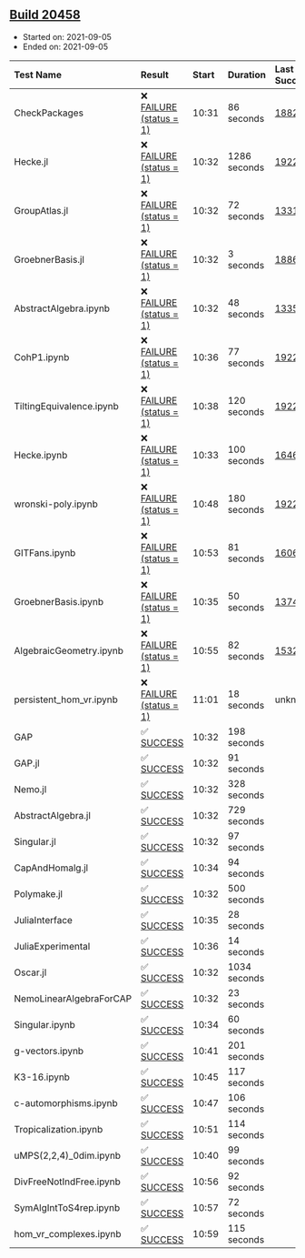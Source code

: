 ## [Build 20458](https://oscarci.mathematik.uni-kl.de/job/oscar/20458/)

* Started on: 2021-09-05
* Ended on: 2021-09-05

| Test Name    | Result | Start | Duration | Last Success | First Failure |
|:-------------|:-------|:------|:---------|:-------------|:--------------|
| CheckPackages | ❌ [FAILURE (status = 1)](https://oscarci.mathematik.uni-kl.de/job/oscar/20458/artifact/logs/build-20458/CheckPackages.log) | 10:31 | 86 seconds | [18822](https://oscarci.mathematik.uni-kl.de/job/oscar/18822/) | [18823](https://oscarci.mathematik.uni-kl.de/job/oscar/18823/) |
| Hecke.jl | ❌ [FAILURE (status = 1)](https://oscarci.mathematik.uni-kl.de/job/oscar/20458/artifact/logs/build-20458/Hecke.jl.log) | 10:32 | 1286 seconds | [19222](https://oscarci.mathematik.uni-kl.de/job/oscar/19222/) | [20152](https://oscarci.mathematik.uni-kl.de/job/oscar/20152/) |
| GroupAtlas.jl | ❌ [FAILURE (status = 1)](https://oscarci.mathematik.uni-kl.de/job/oscar/20458/artifact/logs/build-20458/GroupAtlas.jl.log) | 10:32 | 72 seconds | [13311](https://oscarci.mathematik.uni-kl.de/job/oscar/13311/) | [13312](https://oscarci.mathematik.uni-kl.de/job/oscar/13312/) |
| GroebnerBasis.jl | ❌ [FAILURE (status = 1)](https://oscarci.mathematik.uni-kl.de/job/oscar/20458/artifact/logs/build-20458/GroebnerBasis.jl.log) | 10:32 | 3 seconds | [18864](https://oscarci.mathematik.uni-kl.de/job/oscar/18864/) | [18865](https://oscarci.mathematik.uni-kl.de/job/oscar/18865/) |
| AbstractAlgebra.ipynb | ❌ [FAILURE (status = 1)](https://oscarci.mathematik.uni-kl.de/job/oscar/20458/artifact/logs/build-20458/AbstractAlgebra.ipynb.log) | 10:32 | 48 seconds | [13355](https://oscarci.mathematik.uni-kl.de/job/oscar/13355/) | [13356](https://oscarci.mathematik.uni-kl.de/job/oscar/13356/) |
| CohP1.ipynb | ❌ [FAILURE (status = 1)](https://oscarci.mathematik.uni-kl.de/job/oscar/20458/artifact/logs/build-20458/CohP1.ipynb.log) | 10:36 | 77 seconds | [19222](https://oscarci.mathematik.uni-kl.de/job/oscar/19222/) | [20152](https://oscarci.mathematik.uni-kl.de/job/oscar/20152/) |
| TiltingEquivalence.ipynb | ❌ [FAILURE (status = 1)](https://oscarci.mathematik.uni-kl.de/job/oscar/20458/artifact/logs/build-20458/TiltingEquivalence.ipynb.log) | 10:38 | 120 seconds | [19222](https://oscarci.mathematik.uni-kl.de/job/oscar/19222/) | [20152](https://oscarci.mathematik.uni-kl.de/job/oscar/20152/) |
| Hecke.ipynb | ❌ [FAILURE (status = 1)](https://oscarci.mathematik.uni-kl.de/job/oscar/20458/artifact/logs/build-20458/Hecke.ipynb.log) | 10:33 | 100 seconds | [16463](https://oscarci.mathematik.uni-kl.de/job/oscar/16463/) | [16464](https://oscarci.mathematik.uni-kl.de/job/oscar/16464/) |
| wronski-poly.ipynb | ❌ [FAILURE (status = 1)](https://oscarci.mathematik.uni-kl.de/job/oscar/20458/artifact/logs/build-20458/wronski-poly.ipynb.log) | 10:48 | 180 seconds | [19222](https://oscarci.mathematik.uni-kl.de/job/oscar/19222/) | [20152](https://oscarci.mathematik.uni-kl.de/job/oscar/20152/) |
| GITFans.ipynb | ❌ [FAILURE (status = 1)](https://oscarci.mathematik.uni-kl.de/job/oscar/20458/artifact/logs/build-20458/GITFans.ipynb.log) | 10:53 | 81 seconds | [16068](https://oscarci.mathematik.uni-kl.de/job/oscar/16068/) | [16069](https://oscarci.mathematik.uni-kl.de/job/oscar/16069/) |
| GroebnerBasis.ipynb | ❌ [FAILURE (status = 1)](https://oscarci.mathematik.uni-kl.de/job/oscar/20458/artifact/logs/build-20458/GroebnerBasis.ipynb.log) | 10:35 | 50 seconds | [13748](https://oscarci.mathematik.uni-kl.de/job/oscar/13748/) | [13749](https://oscarci.mathematik.uni-kl.de/job/oscar/13749/) |
| AlgebraicGeometry.ipynb | ❌ [FAILURE (status = 1)](https://oscarci.mathematik.uni-kl.de/job/oscar/20458/artifact/logs/build-20458/AlgebraicGeometry.ipynb.log) | 10:55 | 82 seconds | [15322](https://oscarci.mathematik.uni-kl.de/job/oscar/15322/) | [15323](https://oscarci.mathematik.uni-kl.de/job/oscar/15323/) |
| persistent_hom_vr.ipynb | ❌ [FAILURE (status = 1)](https://oscarci.mathematik.uni-kl.de/job/oscar/20458/artifact/logs/build-20458/persistent_hom_vr.ipynb.log) | 11:01 | 18 seconds | unknown | unknown |
| GAP | ✅ [SUCCESS](https://oscarci.mathematik.uni-kl.de/job/oscar/20458/artifact/logs/build-20458/GAP.log) | 10:32 | 198 seconds |  |  |
| GAP.jl | ✅ [SUCCESS](https://oscarci.mathematik.uni-kl.de/job/oscar/20458/artifact/logs/build-20458/GAP.jl.log) | 10:32 | 91 seconds |  |  |
| Nemo.jl | ✅ [SUCCESS](https://oscarci.mathematik.uni-kl.de/job/oscar/20458/artifact/logs/build-20458/Nemo.jl.log) | 10:32 | 328 seconds |  |  |
| AbstractAlgebra.jl | ✅ [SUCCESS](https://oscarci.mathematik.uni-kl.de/job/oscar/20458/artifact/logs/build-20458/AbstractAlgebra.jl.log) | 10:32 | 729 seconds |  |  |
| Singular.jl | ✅ [SUCCESS](https://oscarci.mathematik.uni-kl.de/job/oscar/20458/artifact/logs/build-20458/Singular.jl.log) | 10:32 | 97 seconds |  |  |
| CapAndHomalg.jl | ✅ [SUCCESS](https://oscarci.mathematik.uni-kl.de/job/oscar/20458/artifact/logs/build-20458/CapAndHomalg.jl.log) | 10:34 | 94 seconds |  |  |
| Polymake.jl | ✅ [SUCCESS](https://oscarci.mathematik.uni-kl.de/job/oscar/20458/artifact/logs/build-20458/Polymake.jl.log) | 10:32 | 500 seconds |  |  |
| JuliaInterface | ✅ [SUCCESS](https://oscarci.mathematik.uni-kl.de/job/oscar/20458/artifact/logs/build-20458/JuliaInterface.log) | 10:35 | 28 seconds |  |  |
| JuliaExperimental | ✅ [SUCCESS](https://oscarci.mathematik.uni-kl.de/job/oscar/20458/artifact/logs/build-20458/JuliaExperimental.log) | 10:36 | 14 seconds |  |  |
| Oscar.jl | ✅ [SUCCESS](https://oscarci.mathematik.uni-kl.de/job/oscar/20458/artifact/logs/build-20458/Oscar.jl.log) | 10:32 | 1034 seconds |  |  |
| NemoLinearAlgebraForCAP | ✅ [SUCCESS](https://oscarci.mathematik.uni-kl.de/job/oscar/20458/artifact/logs/build-20458/NemoLinearAlgebraForCAP.log) | 10:32 | 23 seconds |  |  |
| Singular.ipynb | ✅ [SUCCESS](https://oscarci.mathematik.uni-kl.de/job/oscar/20458/artifact/logs/build-20458/Singular.ipynb.log) | 10:34 | 60 seconds |  |  |
| g-vectors.ipynb | ✅ [SUCCESS](https://oscarci.mathematik.uni-kl.de/job/oscar/20458/artifact/logs/build-20458/g-vectors.ipynb.log) | 10:41 | 201 seconds |  |  |
| K3-16.ipynb | ✅ [SUCCESS](https://oscarci.mathematik.uni-kl.de/job/oscar/20458/artifact/logs/build-20458/K3-16.ipynb.log) | 10:45 | 117 seconds |  |  |
| c-automorphisms.ipynb | ✅ [SUCCESS](https://oscarci.mathematik.uni-kl.de/job/oscar/20458/artifact/logs/build-20458/c-automorphisms.ipynb.log) | 10:47 | 106 seconds |  |  |
| Tropicalization.ipynb | ✅ [SUCCESS](https://oscarci.mathematik.uni-kl.de/job/oscar/20458/artifact/logs/build-20458/Tropicalization.ipynb.log) | 10:51 | 114 seconds |  |  |
| uMPS(2,2,4)_0dim.ipynb | ✅ [SUCCESS](https://oscarci.mathematik.uni-kl.de/job/oscar/20458/artifact/logs/build-20458/uMPS-2-2-4-_0dim.ipynb.log) | 10:40 | 99 seconds |  |  |
| DivFreeNotIndFree.ipynb | ✅ [SUCCESS](https://oscarci.mathematik.uni-kl.de/job/oscar/20458/artifact/logs/build-20458/DivFreeNotIndFree.ipynb.log) | 10:56 | 92 seconds |  |  |
| SymAlgIntToS4rep.ipynb | ✅ [SUCCESS](https://oscarci.mathematik.uni-kl.de/job/oscar/20458/artifact/logs/build-20458/SymAlgIntToS4rep.ipynb.log) | 10:57 | 72 seconds |  |  |
| hom_vr_complexes.ipynb | ✅ [SUCCESS](https://oscarci.mathematik.uni-kl.de/job/oscar/20458/artifact/logs/build-20458/hom_vr_complexes.ipynb.log) | 10:59 | 115 seconds |  |  |

